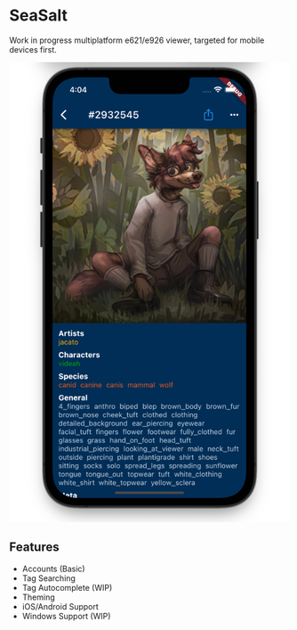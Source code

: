 # SeaSalt

Work in progress multiplatform e621/e926 viewer, targeted for mobile devices first.

![](assets/preview.png)

## Features
 - Accounts (Basic)
 - Tag Searching  
 - Tag Autocomplete (WIP)
 - Theming
 - iOS/Android Support
 - Windows Support (WIP)
